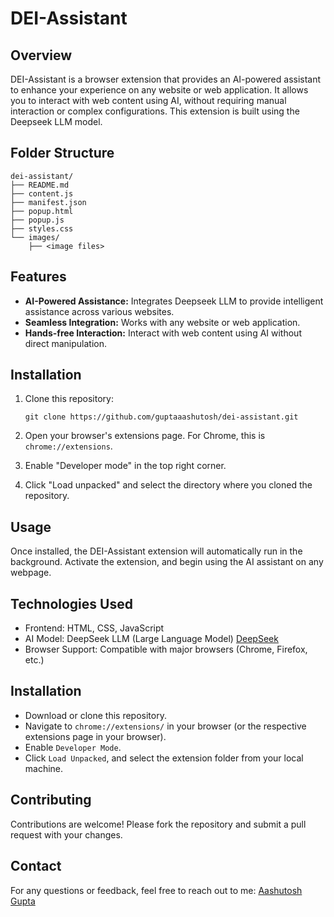 # DEI-Assistant

## Overview

DEI-Assistant is a browser extension that provides an AI-powered assistant to enhance your experience on any website or web application. It allows you to interact with web content using AI, without requiring manual interaction or complex configurations.  This extension is built using the Deepseek LLM model.

## Folder Structure
```
dei-assistant/
├── README.md
├── content.js
├── manifest.json
├── popup.html
├── popup.js
├── styles.css
└── images/
    ├── <image files>

```

## Features

*   **AI-Powered Assistance:** Integrates Deepseek LLM to provide intelligent assistance across various websites.
*   **Seamless Integration:**  Works with any website or web application.
*   **Hands-free Interaction:** Interact with web content using AI without direct manipulation.

## Installation

1.  Clone this repository:

    ```
    git clone https://github.com/guptaaashutosh/dei-assistant.git
    ```
2.  Open your browser's extensions page.  For Chrome, this is `chrome://extensions`.
3.  Enable "Developer mode" in the top right corner.
4.  Click "Load unpacked" and select the directory where you cloned the repository.

## Usage

Once installed, the DEI-Assistant extension will automatically run in the background. Activate the extension, and begin using the AI assistant on any webpage.

## Technologies Used

*   Frontend: HTML, CSS, JavaScript
*   AI Model: DeepSeek LLM (Large Language Model) [DeepSeek](https://github.com/deepseek-ai/DeepSeek-R1)
*   Browser Support: Compatible with major browsers (Chrome, Firefox, etc.)


## Installation
*   Download or clone this repository.
*   Navigate to `chrome://extensions/` in your browser (or the respective extensions page in your browser).
*   Enable `Developer Mode`.
*   Click `Load Unpacked`, and select the extension folder from your local machine.

## Contributing

Contributions are welcome!  Please fork the repository and submit a pull request with your changes.

## Contact
For any questions or feedback, feel free to reach out to me: [Aashutosh Gupta](https://www.linkedin.com/in/aashutosh-gupta-06a8b7210/)
